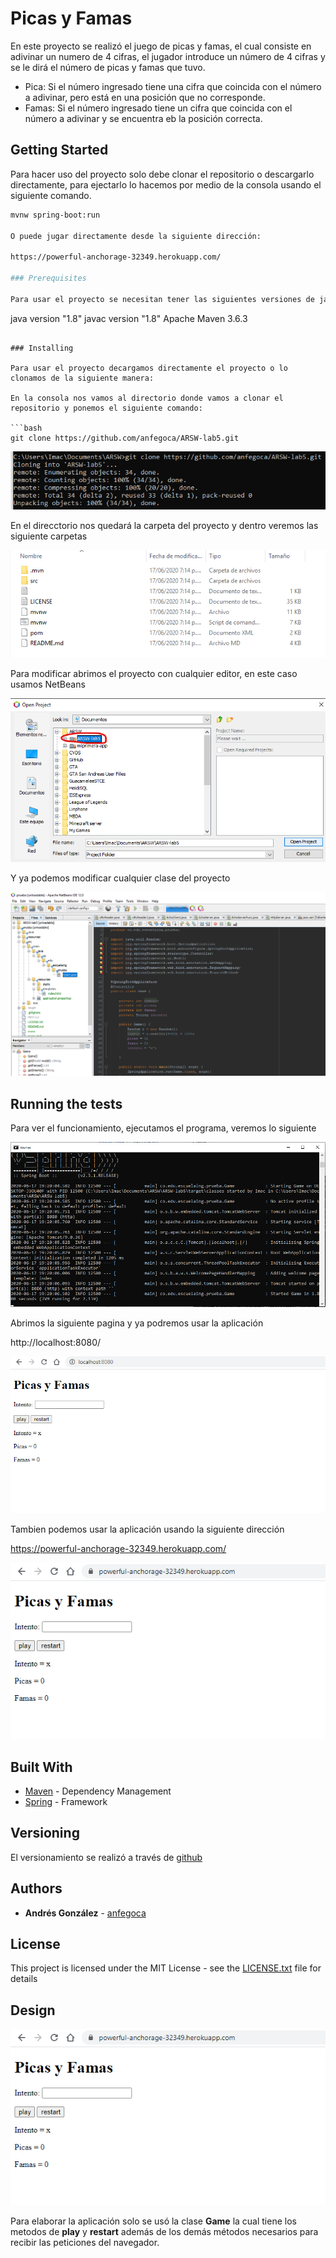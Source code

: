 # Picas y Famas

En este proyecto se realizó el juego de picas y famas, el cual consiste en adivinar un numero de 4 cifras, el jugador introduce un número de 4 cifras y se le dirá el número de picas y famas que tuvo.
* Pica: Si el número ingresado tiene una cifra que coincida con el número a adivinar, pero está en una posición que no corresponde.
* Famas: Si el número ingresado tiene un cifra que coincida con el número a adivinar y se encuentra eb la posición correcta.

## Getting Started

Para hacer uso del proyecto solo debe clonar el repositorio o descargarlo directamente, para ejectarlo lo hacemos por medio de la consola usando el siguiente comando.

```bash
mvnw spring-boot:run

O puede jugar directamente desde la siguiente dirección:

https://powerful-anchorage-32349.herokuapp.com/

### Prerequisites

Para usar el proyecto se necesitan tener las siguientes versiones de java o superior:

```
java version "1.8"
javac version "1.8"
Apache Maven 3.6.3
```

### Installing

Para usar el proyecto decargamos directamente el proyecto o lo clonamos de la siguiente manera:

En la consola nos vamos al directorio donde vamos a clonar el repositorio y ponemos el siguiente comando:

```bash
git clone https://github.com/anfegoca/ARSW-lab5.git

```
![clone](https://github.com/anfegoca/ARSW-lab5/blob/master/resources/1.png)

En el direcctorio nos quedará la carpeta del proyecto y dentro veremos las siguiente carpetas

![direc](https://github.com/anfegoca/ARSW-lab5/blob/master/resources/2.png)

Para modificar abrimos el proyecto con cualquier editor, en este caso usamos NetBeans

![edit](https://github.com/anfegoca/ARSW-lab5/blob/master/resources/3.png)

Y ya podemos modificar cualquier clase del proyecto

![class](https://github.com/anfegoca/ARSW-lab5/blob/master/resources/4.png)

## Running the tests

Para ver el funcionamiento, ejecutamos el programa, veremos lo siguiente

![class](https://github.com/anfegoca/ARSW-lab5/blob/master/resources/5.png)

Abrimos la siguiente pagina y ya podremos usar la aplicación

http://localhost:8080/

![class](https://github.com/anfegoca/ARSW-lab5/blob/master/resources/6.png)

Tambien podemos usar la aplicación usando la siguiente dirección

https://powerful-anchorage-32349.herokuapp.com/

![class](https://github.com/anfegoca/ARSW-lab5/blob/master/resources/7.png)


## Built With

* [Maven](https://maven.apache.org/) - Dependency Management
* [Spring](https://spring.io/projects/spring-boot) - Framework


## Versioning

El versionamiento se realizó a través de [github](https://github.com/anfegoca/ARSW-lab5.git)

## Authors

* **Andrés González** - [anfegoca](https://github.com/anfegoca)


## License

This project is licensed under the MIT License - see the [LICENSE.txt](LICENSE.txt) file for details

## Design

![class](https://github.com/anfegoca/ARSW-lab5/blob/master/resources/7.png)

Para elaborar la aplicación solo se usó la clase **Game** la cual tiene los metodos de **play** y **restart** además de los demás métodos necesarios para recibir las peticiones del navegador.



